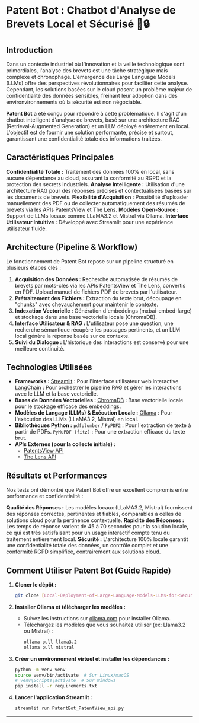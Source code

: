 # Patent Bot : Chatbot d'Analyse de Brevets Local et Sécurisé 🤖🔒

## Introduction

Dans un contexte industriel où l'innovation et la veille technologique sont primordiales, l'analyse des brevets est une tâche stratégique mais complexe et chronophage. L'émergence des Large Language Models (LLMs) offre des perspectives révolutionnaires pour faciliter cette analyse. Cependant, les solutions basées sur le cloud posent un problème majeur de confidentialité des données sensibles, freinant leur adoption dans des environvironnements où la sécurité est non négociable.

**Patent Bot** a été conçu pour répondre à cette problématique. Il s'agit d'un chatbot intelligent d'analyse de brevets, basé sur une architecture RAG (Retrieval-Augmented Generation) et un LLM déployé entièrement en local. 
L'objectif est de fournir une solution performante, précise et surtout, garantissant une confidentialité totale des informations traitées.

## Caractéristiques Principales

**Confidentialité Totale :** Traitement des données 100% en local, sans aucune dépendance au cloud, assurant la conformité au RGPD et la protection des secrets industriels.
**Analyse Intelligente :** Utilisation d'une architecture RAG pour des réponses précises et contextualisées basées sur les documents de brevets.
**Flexibilité d'Acquisition :** Possibilité d'uploader manuellement des PDF ou de collecter automatiquement des résumés de brevets via les APIs PatentsView et The Lens.
**Modèles Open-Source :** Support de LLMs locaux comme LLaMA3.2 et Mistral via Ollama.
**Interface Utilisateur Intuitive :** Développé avec Streamlit pour une expérience utilisateur fluide.

## Architecture (Pipeline & Workflow)

Le fonctionnement de Patent Bot repose sur un pipeline structuré en plusieurs étapes clés :

1.  **Acquisition des Données :**
    Recherche automatisée de résumés de brevets par mots-clés via les APIs PatentsView et The Lens, convertis en PDF.
    Upload manuel de fichiers PDF de brevets par l'utilisateur.
2.  **Prétraitement des Fichiers :** Extraction du texte brut, découpage en "chunks" avec chevauchement pour maintenir le contexte.
3.  **Indexation Vectorielle :** Génération d'embeddings (mxbai-embed-large) et stockage dans une base vectorielle locale (ChromaDB).
4.  **Interface Utilisateur & RAG :** L'utilisateur pose une question, une recherche sémantique récupère les passages pertinents, et un LLM local génère la réponse basée sur ce contexte.
5.  **Suivi du Dialogue :** L'historique des interactions est conservé pour une meilleure continuité.

## Technologies Utilisées

* **Frameworks :**
    [Streamlit](https://streamlit.io/) : Pour l'interface utilisateur web interactive.
    [LangChain](https://www.langchain.com/) : Pour orchestrer le pipeline RAG et gérer les interactions avec le LLM et la base vectorielle.
* **Bases de Données Vectorielles :**
    [ChromaDB](https://www.trychroma.com/) : Base vectorielle locale pour le stockage efficace des embeddings.
* **Modèles de Langage (LLMs) & Exécution Locale :**
    [Ollama](https://ollama.com/) : Pour l'exécution des LLMs (LLaMA3.2, Mistral) en local.
* **Bibliothèques Python :**
    `pdfplumber` / `PyPDF2` : Pour l'extraction de texte à partir de PDFs.
    `PyMuPDF (fitz)` : Pour une extraction efficace du texte brut.
* **APIs Externes (pour la collecte initiale) :**
    * [PatentsView API](https://www.patentsview.org/api/data.html)
    * [The Lens API](https://www.lens.org/lens/search/patents)

## Résultats et Performances

Nos tests ont démontré que Patent Bot offre un excellent compromis entre performance et confidentialité :

**Qualité des Réponses :** Les modèles locaux (LLaMA3.2, Mistral) fournissent des réponses correctes, pertinentes et fiables, comparables à celles de solutions cloud pour la pertinence contextuelle.
**Rapidité des Réponses :** Les temps de réponse varient de 45 à 70 secondes pour la solution locale, ce qui est très satisfaisant pour un usage interactif compte tenu du traitement entièrement local.
**Sécurité :** L'architecture 100% locale garantit une confidentialité totale des données, un contrôle complet et une conformité RGPD simplifiée, contrairement aux solutions cloud.

## Comment Utiliser Patent Bot (Guide Rapide)

1.  **Cloner le dépôt :**
    ```bash
    git clone [Local-Deployment-of-Large-Language-Models-LLMs-for-Secure-Patent-Analysis](https://github.com/Fzbaji/Local-Deployment-of-Large-Language-Models-LLMs-for-Secure-Patent-Analysis.git)
    
    ```
2.  **Installer Ollama et télécharger les modèles :**
    * Suivez les instructions sur [ollama.com](https://ollama.com/) pour installer Ollama.
    * Téléchargez les modèles que vous souhaitez utiliser (ex: Llama3.2 ou Mistral) :
        ```bash
        ollama pull llama3.2
        ollama pull mistral
        ```
3.  **Créer un environnement virtuel et installer les dépendances :**
    ```bash
    python -m venv venv
    source venv/bin/activate  # Sur Linux/macOS
    # venv\Scripts\activate  # Sur Windows
    pip install -r requirements.txt
    ```
    
4.  **Lancer l'application Streamlit :**
    ```bash
    streamlit run PatentBot_PatentView_api.py
    ```

---
